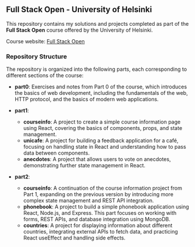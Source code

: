 ## Full Stack Open - University of Helsinki

This repository contains my solutions and projects completed as part of the **Full Stack Open** course offered by the University of Helsinki.

Course website: [Full Stack Open](https://fullstackopen.com/en/)

### Repository Structure

The repository is organized into the following parts, each corresponding to different sections of the course:

- **part0**: Exercises and notes from Part 0 of the course, which introduces the basics of web development, including the fundamentals of the web, HTTP protocol, and the basics of modern web applications.
  
- **part1**:
  - **courseinfo**: A project to create a simple course information page using React, covering the basics of components, props, and state management.
  - **unicafe**: A project for building a feedback application for a café, focusing on handling state in React and understanding how to pass data between components.
  - **anecdotes**: A project that allows users to vote on anecdotes, demonstrating further state management in React.

- **part2**:
  - **courseinfo**: A continuation of the course information project from Part 1, expanding on the previous version by introducing more complex state management and REST API integration.
  - **phonebook**: A project to build a simple phonebook application using React, Node.js, and Express. This part focuses on working with forms, REST APIs, and database integration using MongoDB.
  - **countries**: A project for displaying information about different countries, integrating external APIs to fetch data, and practicing React useEffect and handling side effects.


